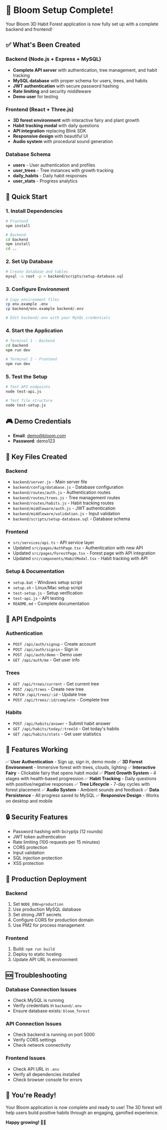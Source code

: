 # 🎉 Bloom Setup Complete!

Your Bloom 3D Habit Forest application is now fully set up with a complete backend and frontend!

## ✅ What's Been Created

### Backend (Node.js + Express + MySQL)
- **Complete API server** with authentication, tree management, and habit tracking
- **MySQL database** with proper schema for users, trees, and habits
- **JWT authentication** with secure password hashing
- **Rate limiting** and security middleware
- **Demo user** for testing

### Frontend (React + Three.js)
- **3D forest environment** with interactive fairy and plant growth
- **Habit tracking modal** with daily questions
- **API integration** replacing Blink SDK
- **Responsive design** with beautiful UI
- **Audio system** with procedural sound generation

### Database Schema
- **users** - User authentication and profiles
- **user_trees** - Tree instances with growth tracking
- **daily_habits** - Daily habit responses
- **user_stats** - Progress analytics

## 🚀 Quick Start

### 1. Install Dependencies
```bash
# Frontend
npm install

# Backend
cd backend
npm install
cd ..
```

### 2. Set Up Database
```bash
# Create database and tables
mysql -u root -p < backend/scripts/setup-database.sql
```

### 3. Configure Environment
```bash
# Copy environment files
cp env.example .env
cp backend/env.example backend/.env

# Edit backend/.env with your MySQL credentials
```

### 4. Start the Application
```bash
# Terminal 1 - Backend
cd backend
npm run dev

# Terminal 2 - Frontend
npm run dev
```

### 5. Test the Setup
```bash
# Test API endpoints
node test-api.js

# Test file structure
node test-setup.js
```

## 🎮 Demo Credentials
- **Email**: demo@bloom.com
- **Password**: demo123

## 📁 Key Files Created

### Backend
- `backend/server.js` - Main server file
- `backend/config/database.js` - Database configuration
- `backend/routes/auth.js` - Authentication routes
- `backend/routes/trees.js` - Tree management routes
- `backend/routes/habits.js` - Habit tracking routes
- `backend/middleware/auth.js` - JWT authentication
- `backend/middleware/validation.js` - Input validation
- `backend/scripts/setup-database.sql` - Database schema

### Frontend
- `src/services/api.ts` - API service layer
- Updated `src/pages/AuthPage.tsx` - Authentication with new API
- Updated `src/pages/ForestPage.tsx` - Forest page with API integration
- Updated `src/components/HabitModal.tsx` - Habit tracking with API

### Setup & Documentation
- `setup.bat` - Windows setup script
- `setup.sh` - Linux/Mac setup script
- `test-setup.js` - Setup verification
- `test-api.js` - API testing
- `README.md` - Complete documentation

## 🔧 API Endpoints

### Authentication
- `POST /api/auth/signup` - Create account
- `POST /api/auth/signin` - Sign in
- `POST /api/auth/demo` - Demo user
- `GET /api/auth/me` - Get user info

### Trees
- `GET /api/trees/current` - Get current tree
- `POST /api/trees` - Create new tree
- `PATCH /api/trees/:id` - Update tree
- `POST /api/trees/:id/complete` - Complete tree

### Habits
- `POST /api/habits/answer` - Submit habit answer
- `GET /api/habits/today/:treeId` - Get today's habits
- `GET /api/habits/stats` - Get user statistics

## 🎯 Features Working

✅ **User Authentication** - Sign up, sign in, demo mode
✅ **3D Forest Environment** - Immersive forest with trees, clouds, lighting
✅ **Interactive Fairy** - Clickable fairy that opens habit modal
✅ **Plant Growth System** - 4 stages with health-based progression
✅ **Habit Tracking** - Daily questions with positive/negative responses
✅ **Tree Lifecycle** - 7-day cycles with forest placement
✅ **Audio System** - Ambient sounds and feedback
✅ **Data Persistence** - All progress saved to MySQL
✅ **Responsive Design** - Works on desktop and mobile

## 🔒 Security Features

- Password hashing with bcryptjs (12 rounds)
- JWT token authentication
- Rate limiting (100 requests per 15 minutes)
- CORS protection
- Input validation
- SQL injection protection
- XSS protection

## 🚀 Production Deployment

### Backend
1. Set `NODE_ENV=production`
2. Use production MySQL database
3. Set strong JWT secrets
4. Configure CORS for production domain
5. Use PM2 for process management

### Frontend
1. Build: `npm run build`
2. Deploy to static hosting
3. Update API URL in environment

## 🆘 Troubleshooting

### Database Connection Issues
- Check MySQL is running
- Verify credentials in `backend/.env`
- Ensure database exists: `bloom_forest`

### API Connection Issues
- Check backend is running on port 5000
- Verify CORS settings
- Check network connectivity

### Frontend Issues
- Check API URL in `.env`
- Verify all dependencies installed
- Check browser console for errors

## 🎉 You're Ready!

Your Bloom application is now complete and ready to use! The 3D forest will help users build positive habits through an engaging, gamified experience.

**Happy growing! 🌳✨**
